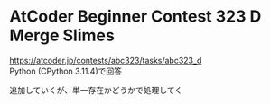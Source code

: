 # AtCoder Beginner Contest 323 D Merge Slimes  
https://atcoder.jp/contests/abc323/tasks/abc323_d  
Python (CPython 3.11.4)で回答  

追加していくが、単一存在かどうかで処理してく
